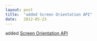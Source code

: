 ```yaml
---
layout: post
title:  "added Screen Orientation API"
date:   2012-05-23
---
```


added <a href="http://www.w3.org/TR/screen-orientation/">Screen Orientation API</a>

